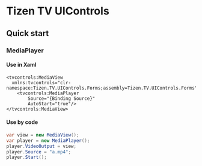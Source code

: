 # Tizen TV UIControls
## Quick start
### MediaPlayer
#### Use in Xaml
``` xaml 
<tvcontrols:MediaView 
  xmlns:tvcontrols="clr-namespace:Tizen.TV.UIControls.Forms;assembly=Tizen.TV.UIControls.Forms">
    <tvcontrols:MediaPlayer
        Source="{Binding Source}"
        AutoStart="true"/>
</tvcontrols:MediaView>
```
#### Use by code
```C#
var view = new MediaView();
var player = new MediaPlayer();
player.VideoOutput = view;
player.Source = "a.mp4";
player.Start();
```

